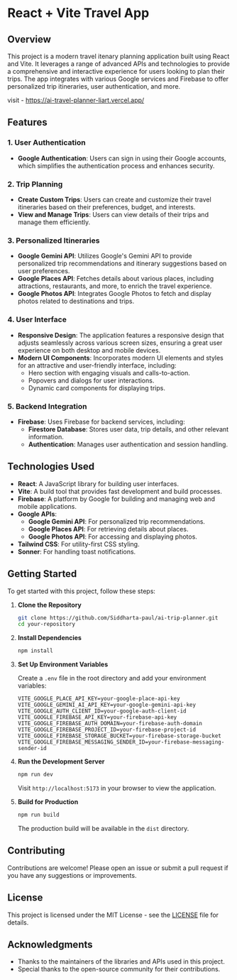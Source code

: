 # React + Vite Travel App

## Overview

This project is a modern travel itenary planning application built using React and Vite. It leverages a range of advanced APIs and technologies to provide a comprehensive and interactive experience for users looking to plan their trips. The app integrates with various Google services and Firebase to offer personalized trip itineraries, user authentication, and more.

visit - https://ai-travel-planner-liart.vercel.app/

## Features

### 1. **User Authentication**
- **Google Authentication**: Users can sign in using their Google accounts, which simplifies the authentication process and enhances security.

### 2. **Trip Planning**
- **Create Custom Trips**: Users can create and customize their travel itineraries based on their preferences, budget, and interests.
- **View and Manage Trips**: Users can view details of their trips and manage them efficiently.

### 3. **Personalized Itineraries**
- **Google Gemini API**: Utilizes Google's Gemini API to provide personalized trip recommendations and itinerary suggestions based on user preferences.
- **Google Places API**: Fetches details about various places, including attractions, restaurants, and more, to enrich the travel experience.
- **Google Photos API**: Integrates Google Photos to fetch and display photos related to destinations and trips.

### 4. **User Interface**
- **Responsive Design**: The application features a responsive design that adjusts seamlessly across various screen sizes, ensuring a great user experience on both desktop and mobile devices.
- **Modern UI Components**: Incorporates modern UI elements and styles for an attractive and user-friendly interface, including:
  - Hero section with engaging visuals and calls-to-action.
  - Popovers and dialogs for user interactions.
  - Dynamic card components for displaying trips.

### 5. **Backend Integration**
- **Firebase**: Uses Firebase for backend services, including:
  - **Firestore Database**: Stores user data, trip details, and other relevant information.
  - **Authentication**: Manages user authentication and session handling.

## Technologies Used

- **React**: A JavaScript library for building user interfaces.
- **Vite**: A build tool that provides fast development and build processes.
- **Firebase**: A platform by Google for building and managing web and mobile applications.
- **Google APIs**:
  - **Google Gemini API**: For personalized trip recommendations.
  - **Google Places API**: For retrieving details about places.
  - **Google Photos API**: For accessing and displaying photos.
- **Tailwind CSS**: For utility-first CSS styling.
- **Sonner**: For handling toast notifications.

## Getting Started

To get started with this project, follow these steps:

1. **Clone the Repository**

    ```bash
    git clone https://github.com/Siddharta-paul/ai-trip-planner.git
    cd your-repository
    ```

2. **Install Dependencies**

    ```bash
    npm install
    ```

3. **Set Up Environment Variables**

    Create a `.env` file in the root directory and add your environment variables:

    ```env
    VITE_GOOGLE_PLACE_API_KEY=your-google-place-api-key
    VITE_GOOGLE_GEMINI_AI_API_KEY=your-google-gemini-api-key
    VITE_GOOGLE_AUTH_CLIENT_ID=your-google-auth-client-id
    VITE_GOOGLE_FIREBASE_API_KEY=your-firebase-api-key
    VITE_GOOGLE_FIREBASE_AUTH_DOMAIN=your-firebase-auth-domain
    VITE_GOOGLE_FIREBASE_PROJECT_ID=your-firebase-project-id
    VITE_GOOGLE_FIREBASE_STORAGE_BUCKET=your-firebase-storage-bucket
    VITE_GOOGLE_FIREBASE_MESSAGING_SENDER_ID=your-firebase-messaging-sender-id
    ```

4. **Run the Development Server**

    ```bash
    npm run dev
    ```

    Visit `http://localhost:5173` in your browser to view the application.

5. **Build for Production**

    ```bash
    npm run build
    ```

    The production build will be available in the `dist` directory.

## Contributing

Contributions are welcome! Please open an issue or submit a pull request if you have any suggestions or improvements.

## License

This project is licensed under the MIT License - see the [LICENSE](LICENSE) file for details.

## Acknowledgments

- Thanks to the maintainers of the libraries and APIs used in this project.
- Special thanks to the open-source community for their contributions.
